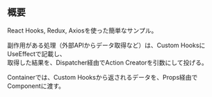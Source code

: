 ## 概要
React Hooks, Redux, Axiosを使った簡単なサンプル。  

副作用がある処理（外部APIからデータ取得など）は、Custom HooksにUseEffectで記載し、  
取得した結果を、Dispatcher経由でAction Creatorを引数にして投げる。  

Containerでは、Custom Hooksから返されるデータを、Props経由でComponentに渡す。